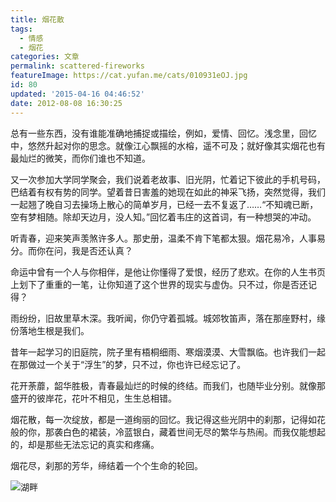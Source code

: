 ```yaml
---
title: 烟花散
tags:
  - 情感
  - 烟花
categories: 文章
permalink: scattered-fireworks
featureImage: https://cat.yufan.me/cats/010931eOJ.jpg
id: 80
updated: '2015-04-16 04:46:52'
date: 2012-08-08 16:30:25
---
```


总有一些东西，没有谁能准确地捕捉或描绘，例如，爱情、回忆。浅念里，回忆中，悠然升起对你的思念。就像江心飘摇的水榕，遥不可及；就好像其实烟花也有最灿烂的微笑，而你们谁也不知道。

<!--more-->

又一次参加大学同学聚会，我们说着老故事、旧光阴，忙着记下彼此的手机号码，巴结着有权有势的同学。望着昔日害羞的她现在如此的神采飞扬，突然觉得，我们一起翘了晚自习去操场上散心的简单岁月，已经一去不复返了……“不知魂已断，空有梦相随。除却天边月，没人知。”回忆着韦庄的这首词，有一种想哭的冲动。

听青春，迎来笑声羡煞许多人。那史册，温柔不肯下笔都太狠。烟花易冷，人事易分。而你在问，我是否还认真？

命运中曾有一个人与你相伴，是他让你懂得了爱恨，经历了悲欢。在你的人生书页上划下了重重的一笔，让你知道了这个世界的现实与虚伪。只不过，你是否还记得？

雨纷纷，旧故里草木深。我听闻，你仍守着孤城。城郊牧笛声，落在那座野村，缘份落地生根是我们。

昔年一起学习的旧庭院，院子里有梧桐细雨、寒烟漠漠、大雪飘临。也许我们一起在那做过一个关于“浮生”的梦，只不过，你也许已经忘记了。

花开荼蘼，韶华胜极，青春最灿烂的时候的终结。而我们，也随毕业分别。就像那盛开的彼岸花，花叶不相见，生生总相错。

烟花散，每一次绽放，都是一道绚丽的回忆。我记得这些光阴中的刹那，记得如花般的你，那袭白色的裙装，冷蓝银白，藏着世间无尽的繁华与热闹。而我仅能想起的，却是那些无法忘记的真实和疼痛。

烟花尽，刹那的芳华，缔结着一个个生命的轮回。

![湖畔](https://cat.yufan.me/cats/0109313be.jpg)
